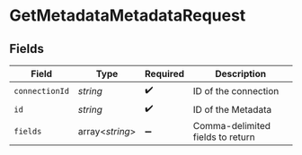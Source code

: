 # GetMetadataMetadataRequest


## Fields

| Field                            | Type                             | Required                         | Description                      |
| -------------------------------- | -------------------------------- | -------------------------------- | -------------------------------- |
| `connectionId`                   | *string*                         | :heavy_check_mark:               | ID of the connection             |
| `id`                             | *string*                         | :heavy_check_mark:               | ID of the Metadata               |
| `fields`                         | array<*string*>                  | :heavy_minus_sign:               | Comma-delimited fields to return |